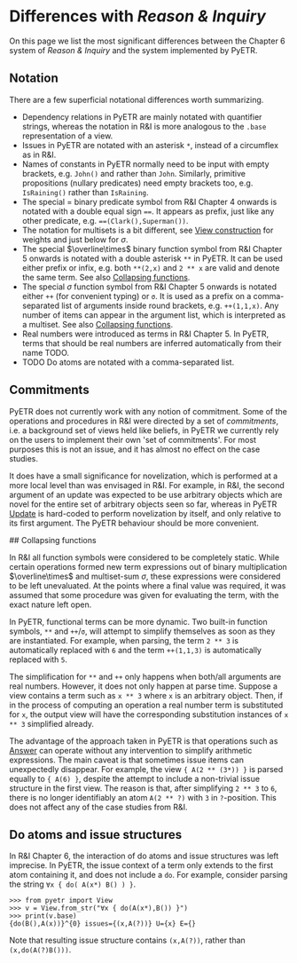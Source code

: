# Differences with *Reason & Inquiry*

On this page we list the most significant differences between the Chapter 6 system of *Reason & Inquiry* and the system implemented by PyETR.

## Notation

There are a few superficial notational differences worth summarizing.

+ Dependency relations in PyETR are mainly notated with quantifier strings, whereas the notation in R&I is more analogous to the `.base` representation of a view.
+ Issues in PyETR are notated with an asterisk `*`, instead of a circumflex as in R&I.
+ Names of constants in PyETR normally need to be input with empty brackets, e.g. `John()` and rather than `John`. Similarly, primitive propositions (nullary predicates) need empty brackets too, e.g. `IsRaining()` rather than `IsRaining`.
+ The special $=$ binary predicate symbol from R&I Chapter 4 onwards is notated with a double equal sign `==`. It appears as prefix, just like any other predicate, e.g. `==(Clark(),Superman())`.
+ The notation for multisets is a bit different, see [View construction]() for weights and just below for $\sigma$.
+ The special $\overline\times$ binary function symbol from R&I Chapter 5 onwards is notated with a double asterisk `**` in PyETR. It can be used either prefix or infix, e.g. both `**(2,x)` and `2 ** x` are valid and denote the same term. See also [Collapsing functions](#collapsing-functions).
+ The special $\sigma$ function symbol from R&I Chapter 5 onwards is notated either `++` (for convenient typing) or `σ`. It is used as a prefix on a comma-separated list of arguments inside round brackets, e.g. `++(1,1,x)`. Any number of items can appear in the argument list, which is interpreted as a multiset. See also [Collapsing functions](#collapsing-functions).
+ Real numbers were introduced as terms in R&I Chapter 5. In PyETR, terms that should be real numbers are inferred automatically from their name TODO.
+ TODO Do atoms are notated with a comma-separated list.

## Commitments

PyETR does not currently work with any notion of commitment.
Some of the operations and procedures in R&I were directed by a set of *commitments*, i.e. a background set of views held like beliefs, in PyETR we currently rely on the users to implement their own 'set of commitments'.
For most purposes this is not an issue, and it has almost no effect on the case studies.

It does have a small significance for novelization, which is performed at a more local level than was envisaged in R&I.
For example, in R&I, the second argument of an update was expected to be use arbitrary objects which are novel for the entire set of arbitrary objects seen so far, whereas in PyETR [Update]() is hard-coded to perform novelization by itself, and only relative to its first argument.
The PyETR behaviour should be more convenient.

## Collapsing functions

In R&I all function symbols were considered to be completely static.
While certain operations formed new term expressions out of binary multiplication $\overline\times$ and multiset-sum $\sigma$, these expressions were considered to be left unevaluated.
At the points where a final value was required, it was assumed that some procedure was given for evaluating the term, with the exact nature left open.

In PyETR, functional terms can be more dynamic. Two built-in function symbols, `**` and `++`/`σ`, will attempt to simplify themselves as soon as they are instantiated.
For example, when parsing, the term `2 ** 3` is automatically replaced with `6` and the term `++(1,1,3)` is automatically replaced with `5`.

The simplification for `**` and `++` only happens when both/all arguments are real numbers.
However, it does not only happen at parse time.
Suppose a view contains a term such as `x ** 3` where `x` is an arbitrary object.
Then, if in the process of computing an operation a real number term is substituted for `x`, the output view will have the corresponding substitution instances of `x ** 3` simplified already.

The advantage of the approach taken in PyETR is that operations such as [Answer](../view_methods.md#answer) can operate without any intervention to simplify arithmetic expressions.
The main caveat is that sometimes issue items can unexpectedly disappear.
For example, the view `{ A(2 ** (3*)) }` is parsed equally to `{ A(6) }`, despite the attempt to include a non-trivial issue structure in the first view.
The reason is that, after simplifying `2 ** 3` to `6`, there is no longer identifiably an atom `A(2 ** ?)` with `3` in `?`-position.
This does not affect any of the case studies from R&I.

## Do atoms and issue structures

In R&I Chapter 6, the interaction of do atoms and issue structures was left imprecise.
In PyETR, the issue context of a term only extends to the first atom containing it, and does not include a `do`.
For example, consider parsing the string `∀x { do( A(x*) B() ) }`.
```
>>> from pyetr import View
>>> v = View.from_str("∀x { do(A(x*),B()) }")
>>> print(v.base)
{do(B(),A(x))}^{0} issues={(x,A(?))} U={x} E={}
```
Note that resulting issue structure contains `(x,A(?))`, rather than `(x,do(A(?)B()))`.
